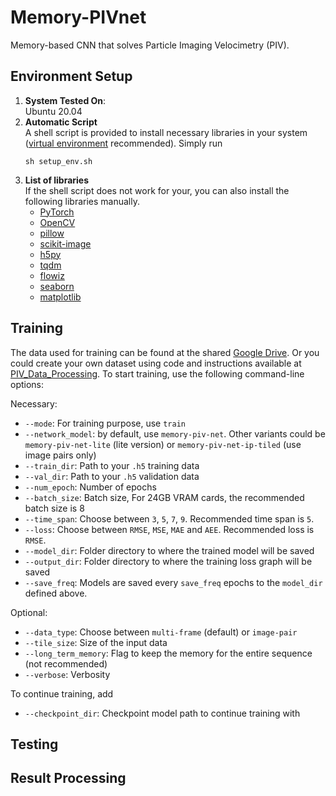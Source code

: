 # Memory-PIVnet
Memory-based CNN that solves Particle Imaging Velocimetry (PIV).

## Environment Setup
1. **System Tested On**:<br>
Ubuntu 20.04
2. **Automatic Script**<br>
A shell script is provided to install necessary libraries in your system ([virtual environment](https://docs.conda.io/projects/conda/en/latest/user-guide/tasks/manage-environments.html) recommended). Simply run<br>
    ```
    sh setup_env.sh
    ```
3. **List of libraries**<br>
If the shell script does not work for your, you can also install the following libraries manually.
    - [PyTorch](https://pytorch.org/)
    - [OpenCV](https://anaconda.org/conda-forge/opencv)
    - [pillow](https://anaconda.org/conda-forge/pillow)
    - [scikit-image](https://anaconda.org/sunpy/scikit-image)
    - [h5py](https://anaconda.org/conda-forge/h5py)
    - [tqdm](https://anaconda.org/conda-forge/tqdm)
    - [flowiz](https://pypi.org/project/flowiz/)
    - [seaborn](https://anaconda.org/conda-forge/seaborn)
    - [matplotlib](https://anaconda.org/conda-forge/matplotlib-base)

## Training<br>
The data used for training can be found at the shared [Google Drive](https://drive.google.com/drive/u/1/folders/1aB-bA3UKD9xXhjeJWoDfNSjhuulJ_XPi). Or you could create your own dataset using code and instructions available at [PIV_Data_Processing](https://github.com/zhuokaizhao/PIV-Data-Processing).
To start training, use the following command-line options:<br>

Necessary:
- ```--mode```: For training purpose, use `train`
- ```--network_model```: by default, use `memory-piv-net`. Other variants could be `memory-piv-net-lite` (lite version) or `memory-piv-net-ip-tiled` (use image pairs only)
- ```--train_dir```: Path to your `.h5` training data
- ```--val_dir```: Path to your `.h5` validation data
- ```--num_epoch```: Number of epochs
- ```--batch_size```: Batch size, For 24GB VRAM cards, the recommended batch size is 8
- ```--time_span```: Choose between `3`, `5`, `7`, `9`. Recommended time span is `5`.
- ```--loss```: Choose between `RMSE`, `MSE`, `MAE` and `AEE`. Recommended loss is `RMSE`.
- ```--model_dir```: Folder directory to where the trained model will be saved
- ```--output_dir```: Folder directory to where the training loss graph will be saved
- ```--save_freq```: Models are saved every `save_freq` epochs to the `model_dir` defined above.

Optional:
- ```--data_type```: Choose between `multi-frame` (default) or `image-pair`
- ```--tile_size```: Size of the input data
- ```--long_term_memory```: Flag to keep the memory for the entire sequence (not recommended)
- ```--verbose```: Verbosity

To continue training, add
- ```--checkpoint_dir```: Checkpoint model path to continue training with


## Testing

## Result Processing




